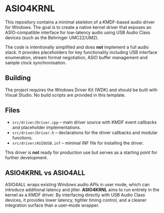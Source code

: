 # ASIO4KRNL

This repository contains a minimal skeleton of a KMDF-based audio driver for Windows. The goal is to create a native kernel driver that exposes an ASIO-compatible interface for low-latency audio using USB Audio Class devices (such as the Behringer UMC22/UM2).

The code is intentionally simplified and does **not** implement a full audio stack. It provides placeholders for key functionality including USB interface enumeration, stream format negotiation, ASIO buffer management and sample clock synchronisation.

## Building

The project requires the Windows Driver Kit (WDK) and should be built with Visual Studio. No build scripts are provided in this template.

## Files

- `src/driver/Driver.cpp` – main driver source with KMDF event callbacks and placeholder implementations.  
- `src/driver/Driver.h` – declarations for the driver callbacks and modular functions.  
- `src/driver/ASIOUSB.inf` – minimal INF file for installing the driver.

This driver is **not** ready for production use but serves as a starting point for further development.

## ASIO4KRNL vs ASIO4ALL

ASIO4ALL wraps existing Windows audio APIs in user mode, which can introduce additional latency and jitter. **ASIO4KRNL** aims to run entirely in the kernel as a KMDF driver. By interfacing directly with USB Audio Class devices, it provides lower latency, tighter timing control, and a cleaner integration surface than a user‑mode wrapper.

